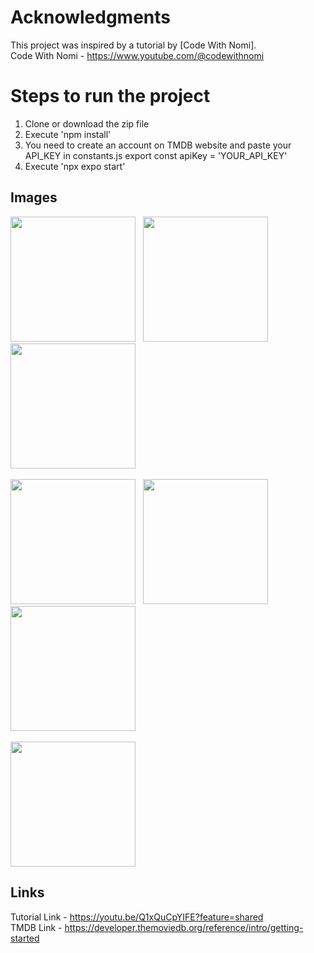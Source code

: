 # Acknowledgments

This project was inspired by a tutorial by [Code With Nomi].
<br>
Code With Nomi - https://www.youtube.com/@codewithnomi


# Steps to run the project

1. Clone or download the zip file
2. Execute 'npm install'
3. You need to create an account on TMDB website and paste your API_KEY in constants.js export const apiKey = 'YOUR_API_KEY'
4. Execute 'npx expo start'


## Images

<img src="https://github.com/user-attachments/assets/97941c45-fcc5-49f0-b25a-1bedb385084d" width="200" />
&nbsp;
<img src="https://github.com/user-attachments/assets/b4c09f61-6b31-42f5-b88b-5f88d265f0f1" width="200" />
&nbsp;
<img src="https://github.com/user-attachments/assets/b379e30a-d98d-40c9-be77-cad14ebcc69d" width="200" />
<br><br>
<img src="https://github.com/user-attachments/assets/9f5cc15e-1f71-46a4-9d3a-ad7220b14799" width="200" />
&nbsp;
<img src="https://github.com/user-attachments/assets/284e951c-961c-4f79-b935-d23533703cae" width="200" />
&nbsp;
<img src="https://github.com/user-attachments/assets/97d3c164-7e1c-41d6-8d19-01c634644503" width="200" />
<br><br>
<img src="https://github.com/user-attachments/assets/19ab79a1-c4c1-4f56-822f-e5ccd471ed58" width="200" />


## Links
Tutorial Link - https://youtu.be/Q1xQuCpYIFE?feature=shared
<br>
TMDB Link - https://developer.themoviedb.org/reference/intro/getting-started
